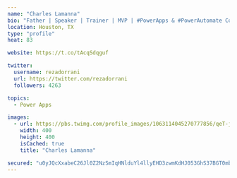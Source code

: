 ```yaml
---
name: "Charles Lamanna"
bio: "Father | Speaker | Trainer | MVP | #PowerApps & #PowerAutomate Community Super User | YouTuber Right-pointing triangle http://youtube.com/c/rezadorrani | Learn - Share - Clockwise rightwards and leftwards open circle arrows"
location: Houston, TX
type: "profile"
heat: 83

website: https://t.co/tAcqSdqguf

twitter:
  username: rezadorrani
  url: https://twitter.com/rezadorrani
  followers: 4263

topics:
  - Power Apps

images:
  - url: https://pbs.twimg.com/profile_images/1063114045270777856/qeT-jpWr_400x400.jpg
    width: 400
    height: 400
    isCached: true
    title: "Charles Lamanna"

secured: "u0yJQcXxabeC26Jl0Z2NzSmIqHNlduYl4llyEHD3zwmKdHJ053GhS37BGT0mb3i/tBrtQxod/Lc4b7IbYLQAyN+9JWqoqy8VmRq78CeRRhJDRUpBlPyuTC6gvudf1J9MV4xD8S4/vPC+mDMpRtHuBGE2U+XBB7NTNG6KkoxmvoiqGQt5R4R4ijUNoz8ZKgwDeDnq1JDARdBrWqTbxSmtCoF/mXB5fXAFPpgZNWY3OXawNgimyYKhn8YIOyo5qOuxFxBuyc29o1GomdbKffDiR96BwFKwYQi/FXNHNsYabQt8aJG6gsyRo2Tapbk0ebw9LW8azEQMrWo9n/J74bdR8hfvAuSyA8yjacXjwfQo4s1LmJQim+qx7b2S4o/J04/EAIVihpy3csefWTv+5GWB8IuuCRe9WxRMV5OMzYqULUM=;JZtnOls76aLOsJrIrr65mA=="
---
```



